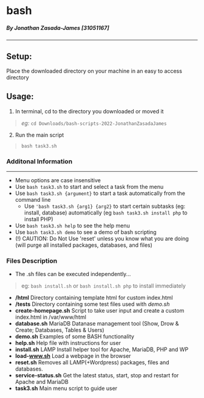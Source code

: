 # bash

##### By Jonathan Zasada-James [31051167]
-----------------------------------

## Setup:
Place the downloaded directory on your machine in an easy to access directory

## Usage:
1. In terminal, cd to the directory you downloaded or moved it
> *eg:* `cd Downloads/bash-scripts-2022-JonathanZasadaJames`

2. Run the main script
> `bash task3.sh`

### Additonal Information
---------------------
- Menu options are case insensitive
- Use `bash task3.sh` to start and select a task from the menu
- Use `bash task3.sh {argument}` to start a task automatically from the command line
    - Use `'bash task3.sh {arg1} {arg2}` to start certain subtasks (eg: install, database) automatically (eg `bash task3.sh install php` to install PHP)
- Use `bash task3.sh help` to see the help menu
- Use `bash task3.sh demo` to see a demo of bash scripting
- (!) CAUTION: Do Not Use 'reset' unless you know what you are doing (will purge all installed packages, databases, and files)

### Files Description
- The .sh files can be executed independently...
> eg: `bash install.sh` or `bash install.sh php` to install immediately
+ **/html**                   Directory containing template html for custom index.html
+ **/tests**                  Directory containing some test files used with *demo.sh*
+ **create-homepage.sh**     Script to take user input and create a custom index.html in /var/www/html
+ **database.sh**             MariaDB Datanase management tool (Show, Drow & Create; Databases, Tables & Users)
+ **demo.sh**                 Examples of some BASH functionality
+ **help.sh**                 Help file with instructions for user
+ **install.sh**              LAMP Install helper tool for Apache, MariaDB, PHP and WP
+ **load-www.sh**             Load a webpage in the browser
+ **reset.sh**                Removes all LAMP(+Wordpress) packages, files and databases.
+ **service-status.sh**       Get the latest status, start, stop and restart for Apache and MariaDB
+ **task3.sh**                Main menu script to guide user